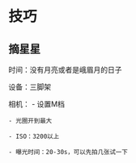 # 技巧

## 摘星星

时间：没有月亮或者是峨眉月的日子

设备：三脚架

相机：
    - 设置M档

    - 光圈开到最大

    - ISO：3200以上
    
    - 曝光时间：20-30s，可以先拍几张试一下

